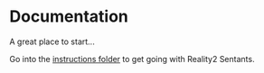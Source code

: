 # Documentation

A great place to start...

Go into the [instructions folder](./instructions/README.md) to get going with Reality2 Sentants.